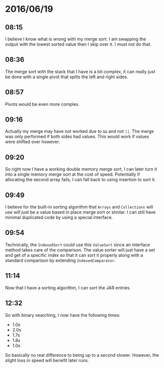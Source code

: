 # 2016/06/19

## 08:15

I believe I know what is wrong with my merge sort. I am swapping the output
with the lowest sorted value then I skip over it. I must not do that.

## 08:36

The merge sort with the stack that I have is a bit complex, it can really just
be done with a single pivot that splits the left and right sides.

## 08:57

Pivots would be even more complex.

## 09:16

Actually my merge may have not worked due to `&&` and not `||`. The merge
was only performed if both sides had values. This would work if values were
shifted over however.

## 09:20

So right now I have a working double memory merge sort, I can later turn it
into a single memory merge sort at the cost of speed. Potentially if allocating
the second array fails, I can fall back to using insertion to sort it.

## 09:49

I believe for the built-in sorting algorithm that `Arrays` and `Collections`
will use will just be a value based in place merge sort or similar. I can
still have minimal duplicated code by using a special interface.

## 09:54

Technically, the `IndexedSort` could use this `ValueSort` since an interface
method takes care of the comparison. The value sorter will just have a set and
get of a specific index so that it can sort it properly along with a standard
comparison by extending `IndexedComparator`.

## 11:14

Now that I have a sorting algorithm, I can sort the JAR entries.

## 12:32

So with binary searching, I now have the following times:

 * 1.0s
 * 2.0s
 * 1.7s
 * 1.8s
 * 1.0s

So basically no real difference to being up to a second slower. However, the
slight loss in speed will benefit later runs.

